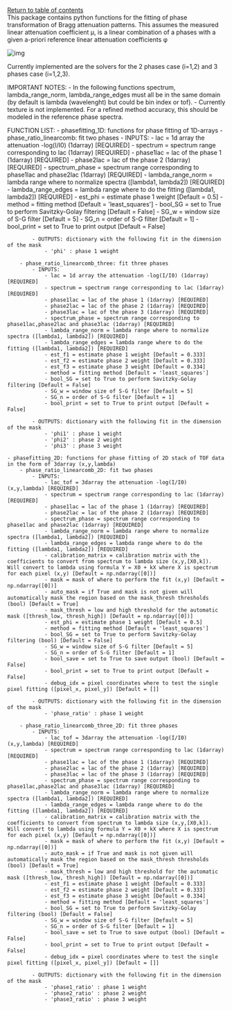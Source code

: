 [Return to table of contents](index.md)<br/>
This package contains python functions for the fitting of phase transformation of Bragg attenuation patterns.
This assumes the measured linear attenuation coefficient μ, is a linear combination of a phases with a given a-priori reference linear attenuation coefficients φ

![img](https://latex.codecogs.com/svg.latex?\mu%3D\sum_i%20f_i%20\phi_i)

Currently implemented are the solvers for the 2 phases case (i=1,2) and 3 phases case (i=1,2,3).

IMPORTANT NOTES:
    - In the following functions spectrum, lambda_range_norm, lambda_range_edges must all be in the same domain (by default is lambda (wavelenght) but could be bin index or tof).
    - Currently texture is not implemented. For a refined method accuracy, this should be modeled in the reference phase spectra.

FUNCTION LIST:
    - phasefitting_1D: functions for phase fitting of 1D-arrays
        - phase_ratio_linearcomb: fit two phases
            - INPUTS:
                - lac = 1d array the attenuation -log(I/I0) (1darray) [REQUIRED]
                - spectrum = spectrum range corresponding to lac (1darray) [REQUIRED]
                - phase1lac = lac of the phase 1 (1darray) [REQUIRED]
                - phase2lac = lac of the phase 2 (1darray) [REQUIRED]
                - spectrum_phase = spectrum range corresponding to phase1lac and phase2lac (1darray) [REQUIRED]
                - lambda_range_norm = lambda range where to normalize spectra ([lambda1, lambda2]) [REQUIRED]
                - lambda_range_edges = lambda range where to do the fitting ([lambda1, lambda2]) [REQUIRED]
                - est_phi = estimate phase 1 weight [Default = 0.5]
                - method = fitting method [Default = 'least_squares']
                - bool_SG = set to True to perform Savitzky-Golay filtering [Default = False]
                - SG_w = window size of S-G filter [Default = 5]
                - SG_n = order of S-G filter [Default = 1]
                - bool_print = set to True to print output [Default = False]

            - OUTPUTS: dictionary with the following fit in the dimension of the mask
                - 'phi' : phase 1 weight

        - phase_ratio_linearcomb_three: fit three phases
            - INPUTS:
                - lac = 1d array the attenuation -log(I/I0) (1darray) [REQUIRED]
                - spectrum = spectrum range corresponding to lac (1darray) [REQUIRED]
                - phase1lac = lac of the phase 1 (1darray) [REQUIRED]
                - phase2lac = lac of the phase 2 (1darray) [REQUIRED]
                - phase3lac = lac of the phase 3 (1darray) [REQUIRED]
                - spectrum_phase = spectrum range corresponding to phase1lac,phase2lac and phase3lac (1darray) [REQUIRED]
                - lambda_range_norm = lambda range where to normalize spectra ([lambda1, lambda2]) [REQUIRED]
                - lambda_range_edges = lambda range where to do the fitting ([lambda1, lambda2]) [REQUIRED]
                - est_f1 = estimate phase 1 weight [Default = 0.333]
                - est_f2 = estimate phase 2 weight [Default = 0.333]
                - est_f3 = estimate phase 3 weight [Default = 0.334]
                - method = fitting method [Default = 'least_squares']
                - bool_SG = set to True to perform Savitzky-Golay filtering [Default = False]
                - SG_w = window size of S-G filter [Default = 5]
                - SG_n = order of S-G filter [Default = 1]
                - bool_print = set to True to print output [Default = False]

            - OUTPUTS: dictionary with the following fit in the dimension of the mask
                - 'phi1' : phase 1 weight
                - 'phi2' : phase 2 weight
                - 'phi3' : phase 3 weight

    - phasefitting_2D: functions for phase fitting of 2D stack of TOF data in the form of 3darray (x,y,lambda)
        - phase_ratio_linearcomb_2D: fit two phases
            - INPUTS:
                - lac_tof = 3darray the attenuation -log(I/I0) (x,y,lambda) [REQUIRED]
                - spectrum = spectrum range corresponding to lac (1darray) [REQUIRED]
                - phase1lac = lac of the phase 1 (1darray) [REQUIRED]
                - phase2lac = lac of the phase 2 (1darray) [REQUIRED]
                - spectrum_phase = spectrum range corresponding to phase1lac and phase2lac (1darray) [REQUIRED]
                - lambda_range_norm = lambda range where to normalize spectra ([lambda1, lambda2]) [REQUIRED]
                - lambda_range_edges = lambda range where to do the fitting ([lambda1, lambda2]) [REQUIRED]
                - calibration_matrix = calibration matrix with the coefficients to convert from spectrum to lambda size (x,y,[X0,k]). Will convert to lambda using formula Y = X0 + kX where X is spectrum for each pixel (x,y) [Default = np.ndarray([0])]
                - mask = mask of where to perform the fit (x,y) [Default = np.ndarray([0])]
                - auto_mask = if True and mask is not given will automatically mask the region based on the mask_thresh thresholds (bool) [Default = True]
                - mask_thresh = low and high threshold for the automatic mask ([thresh_low, thresh_high]) [Default = np.ndarray([0])]
                - est_phi = estimate phase 1 weight [Default = 0.5]
                - method = fitting method [Default = 'least_squares']
                - bool_SG = set to True to perform Savitzky-Golay filtering (bool) [Default = False]
                - SG_w = window size of S-G filter [Default = 5]
                - SG_n = order of S-G filter [Default = 1]
                - bool_save = set to True to save output (bool) [Default = False]
                - bool_print = set to True to print output [Default = False]
                - debug_idx = pixel coordinates where to test the single pixel fitting ([pixel_x, pixel_y]) [Default = []]

            - OUTPUTS: dictionary with the following fit in the dimension of the mask
                - 'phase_ratio' : phase 1 weight

        - phase_ratio_linearcomb_three_2D: fit three phases
            - INPUTS:
                - lac_tof = 3darray the attenuation -log(I/I0) (x,y,lambda) [REQUIRED]
                - spectrum = spectrum range corresponding to lac (1darray) [REQUIRED]
                - phase1lac = lac of the phase 1 (1darray) [REQUIRED]
                - phase2lac = lac of the phase 2 (1darray) [REQUIRED]
                - phase3lac = lac of the phase 3 (1darray) [REQUIRED]
                - spectrum_phase = spectrum range corresponding to phase1lac,phase2lac and phase3lac (1darray) [REQUIRED]
                - lambda_range_norm = lambda range where to normalize spectra ([lambda1, lambda2]) [REQUIRED]
                - lambda_range_edges = lambda range where to do the fitting ([lambda1, lambda2]) [REQUIRED]
                - calibration_matrix = calibration matrix with the coefficients to convert from spectrum to lambda size (x,y,[X0,k]). Will convert to lambda using formula Y = X0 + kX where X is spectrum for each pixel (x,y) [Default = np.ndarray([0])]
                - mask = mask of where to perform the fit (x,y) [Default = np.ndarray([0])]
                - auto_mask = if True and mask is not given will automatically mask the region based on the mask_thresh thresholds (bool) [Default = True]
                - mask_thresh = low and high threshold for the automatic mask ([thresh_low, thresh_high]) [Default = np.ndarray([0])]
                - est_f1 = estimate phase 1 weight [Default = 0.333]
                - est_f2 = estimate phase 2 weight [Default = 0.333]
                - est_f3 = estimate phase 3 weight [Default = 0.334]
                - method = fitting method [Default = 'least_squares']
                - bool_SG = set to True to perform Savitzky-Golay filtering (bool) [Default = False]
                - SG_w = window size of S-G filter [Default = 5]
                - SG_n = order of S-G filter [Default = 1]
                - bool_save = set to True to save output (bool) [Default = False]
                - bool_print = set to True to print output [Default = False]
                - debug_idx = pixel coordinates where to test the single pixel fitting ([pixel_x, pixel_y]) [Default = []]

            - OUTPUTS: dictionary with the following fit in the dimension of the mask
                - 'phase1_ratio' : phase 1 weight
                - 'phase2_ratio' : phase 2 weight
                - 'phase3_ratio' : phase 3 weight